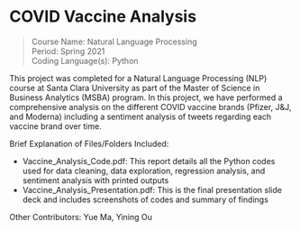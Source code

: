 # COVID Vaccine Analysis

> Course Name: Natural Language Processing  
Period: Spring 2021   
Coding Language(s): Python

This project was completed for a Natural Language Processing (NLP) course at Santa Clara University as part of the Master of Science in Business Analytics (MSBA) program. In this project, we have performed a comprehensive analysis on the different COVID vaccine brands (Pfizer, J&J, and Moderna) including a sentiment analysis of tweets regarding each vaccine brand over time. 

Brief Explanation of Files/Folders Included:

* Vaccine_Analysis_Code.pdf: This report details all the Python codes used for data cleaning, data exploration, regression analysis, and sentiment analysis with printed outputs
* Vaccine_Analysis_Presentation.pdf: This is the final presentation slide deck and includes screenshots of codes and summary of findings

Other Contributors: Yue Ma, Yining Ou
